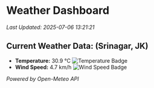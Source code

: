 
# Weather Dashboard

_Last Updated: 2025-07-06 13:21:21_

## Current Weather Data: (Srinagar, JK)
- **Temperature:** 30.9 °C ![Temperature Badge](https://img.shields.io/badge/Temperature-High%20Temp-orange)
- **Wind Speed:** 4.7 km/h ![Wind Speed Badge](https://img.shields.io/badge/Wind%20Speed-Light%20Wind-blue)

*Powered by Open-Meteo API*
